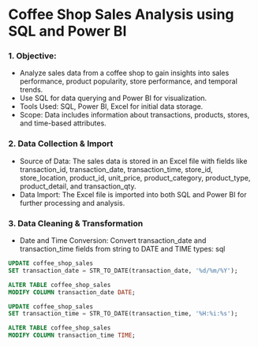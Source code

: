 # Coffee Shop Sales Analysis using SQL and Power BI
  
### 1. Objective:
- Analyze sales data from a coffee shop to gain insights into sales performance, product popularity, store performance, and temporal trends.
- Use SQL for data querying and Power BI for visualization.
- Tools Used: SQL, Power BI, Excel for initial data storage.
- Scope: Data includes information about transactions, products, stores, and time-based attributes.
### 2. Data Collection & Import
- Source of Data:
The sales data is stored in an Excel file with fields like transaction_id, transaction_date, transaction_time, store_id, store_location, product_id, unit_price, product_category, product_type, product_detail, and transaction_qty.
- Data Import:
The Excel file is imported into both SQL and Power BI for further processing and analysis.
### 3. Data Cleaning & Transformation
- Date and Time Conversion: Convert transaction_date and transaction_time fields from string to DATE and TIME types:
sql
```sql
UPDATE coffee_shop_sales 
SET transaction_date = STR_TO_DATE(transaction_date, '%d/%m/%Y');

ALTER TABLE coffee_shop_sales
MODIFY COLUMN transaction_date DATE;

UPDATE coffee_shop_sales 
SET transaction_time = STR_TO_DATE(transaction_time, '%H:%i:%s');

ALTER TABLE coffee_shop_sales
MODIFY COLUMN transaction_time TIME;
```
